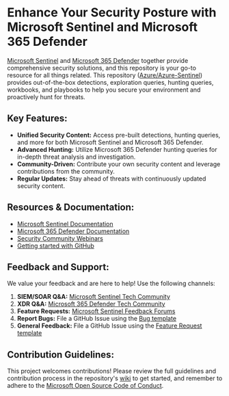 # **Enhance Your Security Posture with Microsoft Sentinel and Microsoft 365 Defender**

[Microsoft Sentinel](https://learn.microsoft.com/azure/sentinel/overview) and [Microsoft 365 Defender](https://learn.microsoft.com/microsoft-365/security/defender/microsoft-365-defender?view=o365-worldwide) together provide comprehensive security solutions, and this repository is your go-to resource for all things related. This repository ([Azure/Azure-Sentinel](https://github.com/Azure/Azure-Sentinel)) provides out-of-the-box detections, exploration queries, hunting queries, workbooks, and playbooks to help you secure your environment and proactively hunt for threats.

## Key Features:

*   **Unified Security Content:** Access pre-built detections, hunting queries, and more for both Microsoft Sentinel and Microsoft 365 Defender.
*   **Advanced Hunting:** Utilize Microsoft 365 Defender hunting queries for in-depth threat analysis and investigation.
*   **Community-Driven:**  Contribute your own security content and leverage contributions from the community.
*   **Regular Updates:** Stay ahead of threats with continuously updated security content.

## Resources & Documentation:

*   [Microsoft Sentinel Documentation](https://go.microsoft.com/fwlink/?linkid=2073774&clcid=0x409)
*   [Microsoft 365 Defender Documentation](https://docs.microsoft.com/microsoft-365/security/defender/microsoft-365-defender?view=o365-worldwide)
*   [Security Community Webinars](https://aka.ms/securitywebinars)
*   [Getting started with GitHub](https://help.github.com/en#dotcom)

## Feedback and Support:

We value your feedback and are here to help! Use the following channels:

1.  **SIEM/SOAR Q&A:** [Microsoft Sentinel Tech Community](https://techcommunity.microsoft.com/t5/microsoft-sentinel/bd-p/MicrosoftSentinel)
2.  **XDR Q&A:** [Microsoft 365 Defender Tech Community](https://techcommunity.microsoft.com/t5/microsoft-365-defender/bd-p/MicrosoftThreatProtection)
3.  **Feature Requests:** [Microsoft Sentinel Feedback Forums](https://feedback.azure.com/d365community/forum/37638d17-0625-ec11-b6e6-000d3a4f07b8)
4.  **Report Bugs:** File a GitHub Issue using the [Bug template](https://github.com/Azure/Azure-Sentinel/issues/new?assignees=&labels=&template=bug_report.md&title=)
5.  **General Feedback:** File a GitHub Issue using the [Feature Request template](https://github.com/Azure/Azure-Sentinel/issues/new?assignees=&labels=&template=feature_request.md&title=)

## Contribution Guidelines:

This project welcomes contributions!  Please review the full guidelines and contribution process in the repository's [wiki](https://aka.ms/threathunters) to get started, and remember to adhere to the [Microsoft Open Source Code of Conduct](https://opensource.microsoft.com/codeofconduct/).